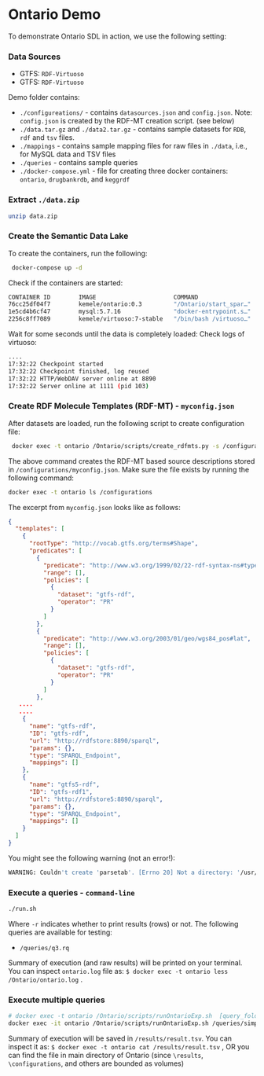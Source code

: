 # Ontario Demo

To demonstrate Ontario SDL in action, we use the following setting:

### Data Sources
- GTFS: `RDF-Virtuoso`
- GTFS: `RDF-Virtuoso`

Demo folder contains:

- `./configureations/` - contains `datasources.json` and `config.json`. Note: `config.json` is created by the RDF-MT creation script. (see below)
- `./data.tar.gz` and `./data2.tar.gz`  - contains  sample datasets for `RDB`, `rdf` and `tsv` files.
- `./mappings` - contains sample mapping files for raw files in `./data`, i.e., for MySQL data and TSV files
- `./queries` - contains sample queries 
- `./docker-compose.yml` - file for creating three docker containers: `ontario`, `drugbankrdb`, and `keggrdf`

### Extract `./data.zip`
```bash
unzip data.zip
```

### Create the Semantic Data Lake
To create the containers, run the following:
```bash
 docker-compose up -d 
```

Check if the containers are started:
```bash
CONTAINER ID        IMAGE                      COMMAND                  CREATED             STATUS              PORTS                                             NAMES
76cc25df04f7        kemele/ontario:0.3         "/Ontario/start_spar…"   3 hours ago         3 hours ago         0.0.0.0:5001->5000/tcp                            ontario
1e5cd4b6cf47        mysql:5.7.16               "docker-entrypoint.s…"   3 hours ago         Up 3 hours          0.0.0.0:9000->3306/tcp                            drugbankrdb
2256c8ff7089        kemele/virtuoso:7-stable   "/bin/bash /virtuoso…"   3 hours ago         Up 3 hours          0.0.0.0:1116->1111/tcp, 0.0.0.0:11385->8890/tcp   keggrdf
```

Wait for some seconds until the data is completely loaded:
Check logs of virtuoso:
```bash
....
17:32:22 Checkpoint started
17:32:22 Checkpoint finished, log reused
17:32:22 HTTP/WebDAV server online at 8890
17:32:22 Server online at 1111 (pid 103)
```

### Create RDF Molecule Templates (RDF-MT) - `myconfig.json`
After datasets are loaded, run the following script to create configuration file:

```bash
 docker exec -t ontario /Ontario/scripts/create_rdfmts.py -s /configurations/datasources.json -o /configurations/myconfig.json 
```

The above command creates the RDF-MT based source descriptions stored in `/configurations/myconfig.json`. 
Make sure the file exists by running the following command:
```bash
docker exec -t ontario ls /configurations
```

The excerpt from `myconfig.json` looks like as follows:

```json
{
  "templates": [
    {
      "rootType": "http://vocab.gtfs.org/terms#Shape",
      "predicates": [
        {
          "predicate": "http://www.w3.org/1999/02/22-rdf-syntax-ns#type",
          "range": [],
          "policies": [
            {
              "dataset": "gtfs-rdf",
              "operator": "PR"
            }
          ]
        },
        {
          "predicate": "http://www.w3.org/2003/01/geo/wgs84_pos#lat",
          "range": [],
          "policies": [
            {
              "dataset": "gtfs-rdf",
              "operator": "PR"
            }
          ]
        },
   ....
   ....
    {
      "name": "gtfs-rdf",
      "ID": "gtfs-rdf",
      "url": "http://rdfstore:8890/sparql",
      "params": {},
      "type": "SPARQL_Endpoint",
      "mappings": []
    },
    {
      "name": "gtfs5-rdf",
      "ID": "gtfs-rdf1",
      "url": "http://rdfstore5:8890/sparql",
      "params": {},
      "type": "SPARQL_Endpoint",
      "mappings": []
    }
  ]
}
```

You might see the following warning (not an error!):
```bash
WARNING: Couldn't create 'parsetab'. [Errno 20] Not a directory: '/usr/local/lib/python3.6/dist-packages/ontario-0.3-py3.6.egg/ontario/sparql/parser/parsetab.py'
```
### Execute a queries - `command-line`

```bash
./run.sh
```
Where `-r` indicates whether to print results (rows) or not.
The following queries are available for testing:

- `/queries/q3.rq`


Summary of execution (and raw results) will be printed on your terminal.
You can inspect `ontario.log` file as: `$ docker exec -t ontario less /Ontario/ontario.log` .


### Execute multiple queries
```bash
# docker exec -t ontario /Ontario/scripts/runOntarioExp.sh  [query_folder] [config_file] [result_file_name] [errors_file_name] [planonlyTrueorFalse] [printResultsTrueorFalse]
docker exec -it ontario /Ontario/scripts/runOntarioExp.sh /queries/simpleQueries /configurations/myconfig.json /results/result.tsv /results/error.txt False False
```
Summary of execution will be saved in `/results/result.tsv`. 
You can inspect it as: `$ docker exec -t ontario cat /results/result.tsv` ,
OR you can find the file in main directory of Ontario (since `\results`, `\configurations`, and others are bounded as volumes)